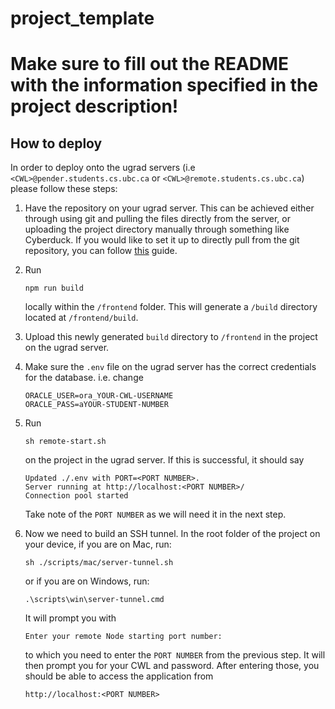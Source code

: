# project_template

# Make sure to fill out the README with the information specified in the project description!

## How to deploy
In order to deploy onto the ugrad servers (i.e `<CWL>@pender.students.cs.ubc.ca` or `<CWL>@remote.students.cs.ubc.ca`)
please follow these steps:

1. Have the repository on your ugrad server. This can be achieved either through using git and pulling the files directly
from the server, or uploading the project directory manually through something like Cyberduck. If you would like to set 
it up to directly pull from the git repository, you can follow [this](https://medium.com/@kyledeguzmanx/quick-step-by-step-guide-to-generating-an-ssh-key-in-github-d3c6f7e185bb)
guide.

2. Run 
   ```
   npm run build
   ```

    locally within the `/frontend` folder. This will generate a `/build` directory located at `/frontend/build`.
3. Upload this newly generated `build` directory to `/frontend` in the project on the ugrad server.
4. Make sure the `.env` file on the ugrad server has the correct credentials for the database. i.e. change
    ```
    ORACLE_USER=ora_YOUR-CWL-USERNAME
    ORACLE_PASS=aYOUR-STUDENT-NUMBER
    ```
5. Run 

   ```
   sh remote-start.sh
   ```
   on the project in the ugrad server. If this is successful, it should say
   ```
   Updated ./.env with PORT=<PORT NUMBER>.
   Server running at http://localhost:<PORT NUMBER>/
   Connection pool started
   ```
   Take note of the `PORT NUMBER` as we will need it in the next step.
6. Now we need to build an SSH tunnel. In the root folder of the project on your device, if you are on Mac, run:
   ```
   sh ./scripts/mac/server-tunnel.sh
   ```
   or if you are on Windows, run:
   ```
   .\scripts\win\server-tunnel.cmd
   ```
   It will prompt you with
   ```
   Enter your remote Node starting port number: 
   ```
   to which you need to enter the `PORT NUMBER` from the previous step. It will then prompt you for your CWL and password.
   After entering those, you should be able to access the application from 
   ```
   http://localhost:<PORT NUMBER>
   ```